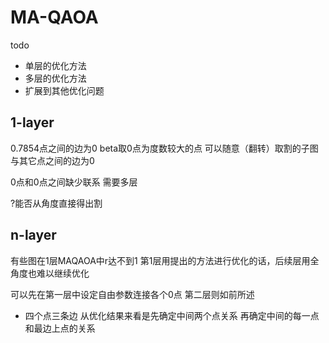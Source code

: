# MA-QAOA

todo
- 单层的优化方法
- 多层的优化方法
- 扩展到其他优化问题

## 1-layer
0.7854点之间的边为0
beta取0点为度数较大的点
可以随意（翻转）取割的子图与其它点之间的边为0

0点和0点之间缺少联系
需要多层

?能否从角度直接得出割

## n-layer
有些图在1层MAQAOA中r达不到1
第1层用提出的方法进行优化的话，后续层用全角度也难以继续优化

可以先在第一层中设定自由参数连接各个0点
第二层则如前所述

- 四个点三条边
从优化结果来看是先确定中间两个点关系
再确定中间的每一点和最边上点的关系
